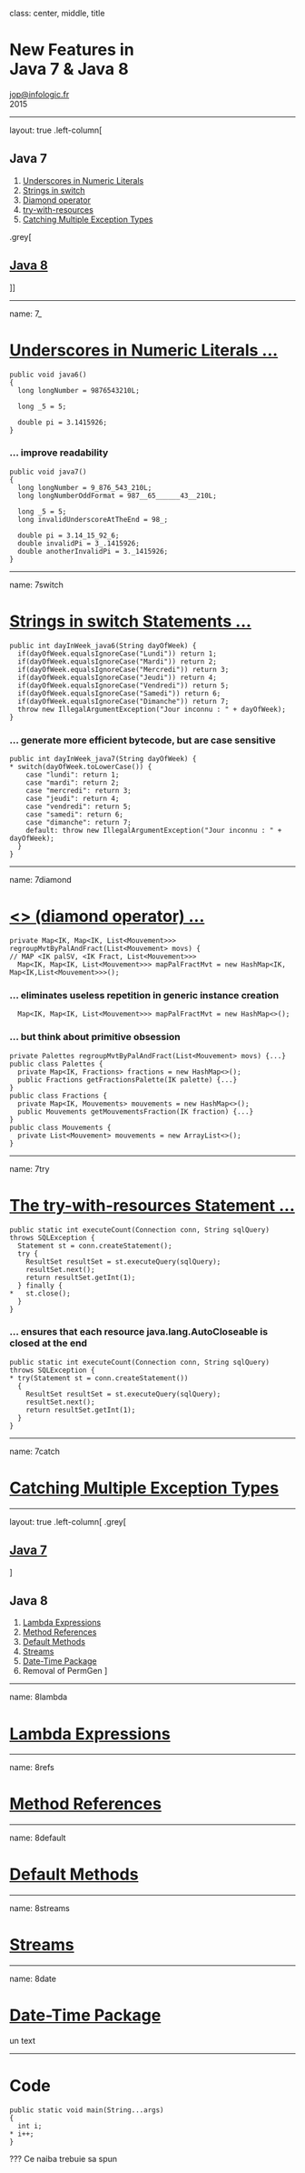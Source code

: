 class: center, middle, title
# New Features in<br>Java 7 & Java 8

[jop@infologic.fr](mailto:jop@infologic.fr)<br>2015

---
layout: true
.left-column[
## Java 7
1. [Underscores in Numeric Literals](#7_)
1. [Strings in switch](#7switch)
1. [Diamond operator](#7diamond)
1. [try-with-resources](#7try)
1. [Catching Multiple Exception Types](#7catch)

.grey[
## [Java 8](#8lambda)
]]

---
name: 7_
# [Underscores in Numeric Literals ...](http://docs.oracle.com/javase/7/docs/technotes/guides/language/underscores-literals.html)
```
public void java6()
{
  long longNumber = 9876543210L;

  long _5 = 5;

  double pi = 3.1415926;
}
```
### ... improve readability
```
public void java7()
{
  long longNumber = 9_876_543_210L;
  long longNumberOddFormat = 987__65______43__210L;

  long _5 = 5;
  long invalidUnderscoreAtTheEnd = 98_;

  double pi = 3.14_15_92_6;
  double invalidPi = 3_.1415926;
  double anotherInvalidPi = 3._1415926;
}
```
---
name: 7switch
# [Strings in switch Statements ...](http://docs.oracle.com/javase/7/docs/technotes/guides/language/strings-switch.html)
```
public int dayInWeek_java6(String dayOfWeek) {
  if(dayOfWeek.equalsIgnoreCase("Lundi")) return 1;
  if(dayOfWeek.equalsIgnoreCase("Mardi")) return 2;
  if(dayOfWeek.equalsIgnoreCase("Mercredi")) return 3;
  if(dayOfWeek.equalsIgnoreCase("Jeudi")) return 4;
  if(dayOfWeek.equalsIgnoreCase("Vendredi")) return 5;
  if(dayOfWeek.equalsIgnoreCase("Samedi")) return 6;
  if(dayOfWeek.equalsIgnoreCase("Dimanche")) return 7;
  throw new IllegalArgumentException("Jour inconnu : " + dayOfWeek);
}
```
### ... generate more efficient bytecode, but are case sensitive
```
public int dayInWeek_java7(String dayOfWeek) {
* switch(dayOfWeek.toLowerCase()) {
    case "lundi": return 1;
    case "mardi": return 2;
    case "mercredi": return 3;
    case "jeudi": return 4;
    case "vendredi": return 5;
    case "samedi": return 6;
    case "dimanche": return 7;
    default: throw new IllegalArgumentException("Jour inconnu : " + dayOfWeek);
  }
}
```
---
name: 7diamond
# [<> (diamond operator) ...](http://docs.oracle.com/javase/7/docs/technotes/guides/language/type-inference-generic-instance-creation.html)
```
private Map<IK, Map<IK, List<Mouvement>>> regroupMvtByPalAndFract(List<Mouvement> movs) {
// MAP <IK palSV, <IK Fract, List<Mouvement>>>
  Map<IK, Map<IK, List<Mouvement>>> mapPalFractMvt = new HashMap<IK, Map<IK,List<Mouvement>>>();
```
### ... eliminates useless repetition in generic instance creation
```
  Map<IK, Map<IK, List<Mouvement>>> mapPalFractMvt = new HashMap<>();
```
### ... but think about primitive obsession
```
private Palettes regroupMvtByPalAndFract(List<Mouvement> movs) {...}
public class Palettes {
  private Map<IK, Fractions> fractions = new HashMap<>();
  public Fractions getFractionsPalette(IK palette) {...}
}
public class Fractions {
  private Map<IK, Mouvements> mouvements = new HashMap<>();
  public Mouvements getMouvementsFraction(IK fraction) {...}
}
public class Mouvements {
  private List<Mouvement> mouvements = new ArrayList<>();
}
```
---
name: 7try
# [The try-with-resources Statement ...](http://docs.oracle.com/javase/7/docs/technotes/guides/language/try-with-resources.html)
```
public static int executeCount(Connection conn, String sqlQuery) throws SQLException {
  Statement st = conn.createStatement();
  try {
    ResultSet resultSet = st.executeQuery(sqlQuery);
    resultSet.next();
    return resultSet.getInt(1);
  } finally {
*   st.close();
  }
}
```
### ... ensures that each resource java.lang.AutoCloseable is closed at the end
```
public static int executeCount(Connection conn, String sqlQuery) throws SQLException {
* try(Statement st = conn.createStatement())
  {
    ResultSet resultSet = st.executeQuery(sqlQuery);
    resultSet.next();
    return resultSet.getInt(1);
  }
}
```
---
name: 7catch
# [Catching Multiple Exception Types](http://docs.oracle.com/javase/7/docs/technotes/guides/language/catch-multiple.html)

---
layout: true
.left-column[
.grey[
## [Java 7](#7_)
]
## Java 8
1. [Lambda Expressions](#8lambda)
1. [Method References](#8refs)
1. [Default Methods](#8default)
1. [Streams](#8streams)
1. [Date-Time Package](#8date)
1. Removal of PermGen
]

---
name: 8lambda
# [Lambda Expressions](http://docs.oracle.com/javase/tutorial/java/javaOO/lambdaexpressions.html)

---
name: 8refs
# [Method References](http://docs.oracle.com/javase/tutorial/java/javaOO/methodreferences.html)

---
name: 8default
# [Default Methods](http://docs.oracle.com/javase/tutorial/java/IandI/defaultmethods.html)

---
name: 8streams
# [Streams](http://docs.oracle.com/javase/8/docs/technotes/guides/language/lambda_api_jdk8.html)

---
name: 8date
# [Date-Time Package](http://docs.oracle.com/javase/8/docs/technotes/guides/datetime/index.html)
un text

---

# Code
```
public static void main(String...args)
{
  int i;
* i++;
}
```

???
Ce naiba trebuie sa spun
